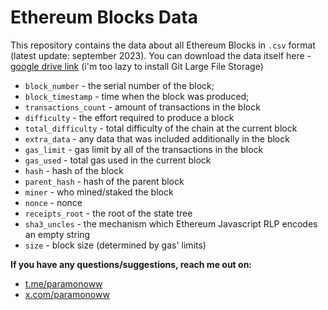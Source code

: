 # Ethereum Blocks Data
This repository contains the data about all Ethereum Blocks in `.csv` format (latest update: september 2023).
You can download the data itself here - [google drive link](https://drive.google.com/drive/folders/1QeHPGA3rVfBDUMsUSyyJn4daLQGyabUO?usp=sharing) (i'm too lazy to install Git Large File Storage)


* `block_number` - the serial number of the block;
* `block_timestamp` - time when the block was produced;
* `transactions_count` - amount of transactions in the block
* `difficulty` - the effort required to produce a block
* `total_difficulty` - total difficulty of the chain at the current block
* `extra_data` - any data that was included additionally in the block
* `gas_limit` - gas limit by all of the transactions in the block
* `gas_used` - total gas used in the current block
* `hash` - hash of the block
* `parent_hash` - hash of the parent block
* `miner` - who mined/staked the block
* `nonce` - nonce
* `receipts_root` - the root of the state tree
* `sha3_uncles` - the mechanism which Ethereum Javascript RLP encodes an empty string
* `size` - block size (determined by gas' limits)

**If you have any questions/suggestions, reach me out on:**
* [t.me/paramonoww](https://t.me/paramonoww)
* [x.com/paramonoww](https://twitter.com/paramonoww)

